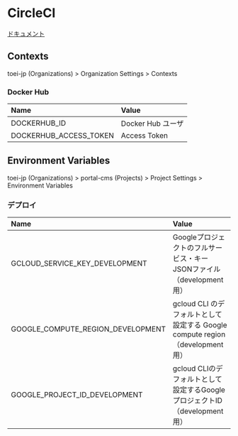 # CircleCI

[ドキュメント](https://circleci.com/docs/ja/)

## Contexts

toei-jp (Organizations) > Organization Settings > Contexts

### Docker Hub

| Name | Value |
|:---|:---|
|DOCKERHUB_ID |Docker Hub ユーザ |
|DOCKERHUB_ACCESS_TOKEN |Access Token |

## Environment Variables

toei-jp (Organizations) > portal-cms (Projects) > Project Settings > Environment Variables

### デプロイ

| Name | Value |
|:---|:---|
| GCLOUD_SERVICE_KEY_DEVELOPMENT | Googleプロジェクトのフルサービス・キーJSONファイル （development用） |
| GOOGLE_COMPUTE_REGION_DEVELOPMENT | gcloud CLI のデフォルトとして設定する Google compute region （development用） |
| GOOGLE_PROJECT_ID_DEVELOPMENT | gcloud CLIのデフォルトとして設定するGoogleプロジェクトID （development用） |
